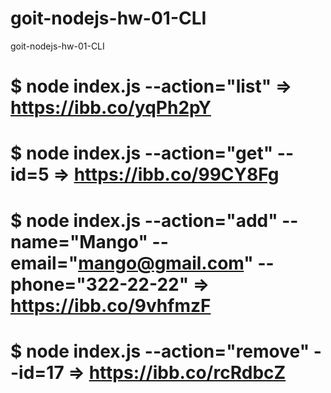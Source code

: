 # goit-nodejs-hw-01-CLI

goit-nodejs-hw-01-CLI

# $ node index.js --action="list" => https://ibb.co/yqPh2pY

# $ node index.js --action="get" --id=5 => https://ibb.co/99CY8Fg

# $ node index.js --action="add" --name="Mango" --email="mango@gmail.com" --phone="322-22-22" => https://ibb.co/9vhfmzF

# $ node index.js --action="remove" --id=17 => https://ibb.co/rcRdbcZ
